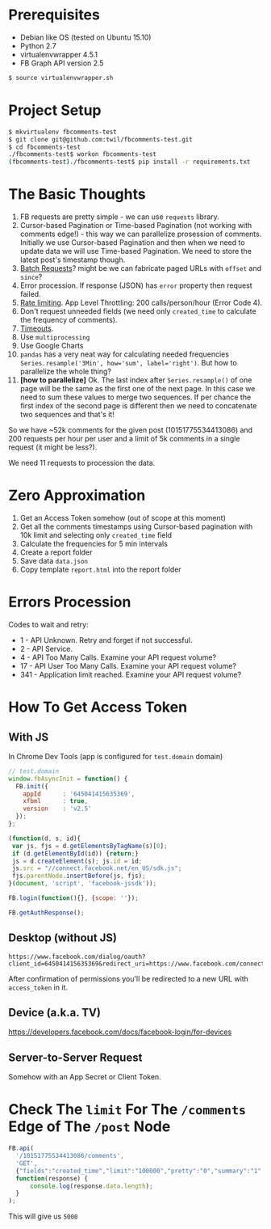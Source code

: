 
Prerequisites
=============

* Debian like OS (tested on Ubuntu 15.10)
* Python 2.7
* virtualenvwrapper 4.5.1
* FB Graph API version 2.5

```bash
$ source virtualenvwrapper.sh
```


Project Setup
=============

```bash
$ mkvirtualenv fbcomments-test
$ git clone git@github.com:twil/fbcomments-test.git
$ cd fbcomments-test
./fbcomments-test$ workon fbcomments-test
(fbcomments-test)./fbcomments-test$ pip install -r requirements.txt
```


The Basic Thoughts
==================

1. FB requests are pretty simple - we can use `requests` library.
1. Cursor-based Pagination or Time-based Pagination (not working with comments edge!) - this way we can parallelize prosession of comments. Initially we use Cursor-based Pagination and then when we need to update data we will use Time-based Pagination. We need to store the latest post's timestamp though.
1. [Batch Requests](https://developers.facebook.com/docs/graph-api/making-multiple-requests)? might be we can fabricate paged URLs with `offset` and `since`?
1. Error procession. If response (JSON) has `error` property then request failed.
1. [Rate limiting](https://developers.facebook.com/docs/graph-api/advanced/rate-limiting). App Level Throttling: 200 calls/person/hour (Error Code 4).
1. Don't request unneeded fields (we need only `created_time` to calculate the frequency of comments).
1. [Timeouts](https://developers.facebook.com/docs/graph-api/making-multiple-requests#timeouts).
1. Use `multiprocessing`
1. Use Google Charts
1. `pandas` has a very neat way for calculating needed frequencies `Series.resample('3Min', how='sum', label='right')`. But how to parallelize the whole thing?
1. **[how to parallelize]** Ok. The last index after `Series.resample()` of one page will be the same as the first one of the next page. In this case we need to sum these values to merge two sequences. If per chance the first index of the second page is different then we need to concatenate two sequences and that's it! 

So we have ~52k comments for the given post (10151775534413086) and 200 requests per hour per user and a limit of 5k comments in a single request (it might be less?).

We need 11 requests to procession the data.


Zero Approximation
==================

1. Get an Access Token somehow (out of scope at this moment)
1. Get all the comments timestamps using Cursor-based pagination with 10k limit and selecting only `created_time` field
1. Calculate the frequencies for 5 min intervals
1. Create a report folder
1. Save data `data.json`
1. Copy template `report.html` into the report folder


Errors Procession
=================

Codes to wait and retry:
* 1 - API Unknown. Retry and forget if not successful.
* 2 - API Service.
* 4 - API Too Many Calls. Examine your API request volume?
* 17 - API User Too Many Calls. Examine your API request volume?
* 341 - Application limit reached. Examine your API request volume?


How To Get Access Token
=======================

With JS
-------

In Chrome Dev Tools (app is configured for `test.domain` domain)

```javascript
// test.domain
window.fbAsyncInit = function() {
  FB.init({
    appId      : '645041415635369',
    xfbml      : true,
    version    : 'v2.5'
  });
};

(function(d, s, id){
 var js, fjs = d.getElementsByTagName(s)[0];
 if (d.getElementById(id)) {return;}
 js = d.createElement(s); js.id = id;
 js.src = "//connect.facebook.net/en_US/sdk.js";
 fjs.parentNode.insertBefore(js, fjs);
}(document, 'script', 'facebook-jssdk'));

FB.login(function(){}, {scope: ''});

FB.getAuthResponse();
```

Desktop (without JS)
--------------------

```
https://www.facebook.com/dialog/oauth?client_id=645041415635369&redirect_uri=https://www.facebook.com/connect/login_success.html&response_type=token
```

After confirmation of permissions you'll be redirected to a new URL with `access_token` in it.

Device (a.k.a. TV)
------------------

https://developers.facebook.com/docs/facebook-login/for-devices

Server-to-Server Request
------------------------

Somehow with an App Secret or Client Token.



Check The `limit` For The `/comments` Edge of The `/post` Node
==============================================================


```javascript
FB.api(
  '/10151775534413086/comments',
  'GET',
  {"fields":"created_time","limit":"100000","pretty":"0","summary":"1","filter":"stream"},
  function(response) {
      console.log(response.data.length);
  }
);
```

This will give us `5000`

